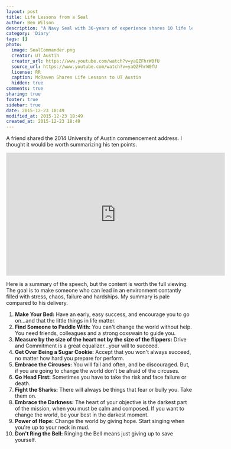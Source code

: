 ```yaml
---
layout: post
title: Life Lessons from a Seal
author: Ben Wilson
description: "A Navy Seal with 36-years of experience shares 10 life lessons."
category: 'Diary'
tags: []
photo:
  image: SealCommander.png
  creator: UT Austin
  creator_url: https://www.youtube.com/watch?v=yaQZFhrW0fU
  source_url: https://www.youtube.com/watch?v=yaQZFhrW0fU
  license: RR
  caption: McRaven Shares Life Lessons to UT Austin
  hidden: true
comments: true
sharing: true
footer: true
sidebar: true
date: 2015-12-23 18:49
modified_at: 2015-12-23 18:49
created_at: 2015-12-23 18:49
---
```


A friend shared the 2014 University of Austin commencement address. I thought it would be worth summarizing his ten points.

<!-- more -->

<div class='center-align'>
<embed width="592" height="333"
src="http://www.youtube.com/v/yaQZFhrW0fU">
</div>

Here is a summary of the speech, but the content is worth the full viewing. The goal is to make someone who can lead in an environment contantly filled with stress, chaos, failure and hardships. My summary is pale compared to his delivery.

1. **Make Your Bed:** Have an early, easy success, and encourage you to go on...and that the little things in life matter.
2. **Find Someone to Paddle With:** You can't change the world without help. You need friends, colleagues and a strong coxswain to guide you.
3. **Measure by the size of the heart not by the size of the flippers:** Drive and Commitment is a great equalizer...your will to succeed.
4. **Get Over Being a Sugar Cookie:** Accept that you won't always succeed, no matter how hard you prepare for perform.
5. **Embrace the Circuses:** You will fail and often, and be discouraged. But, if you are going to change the world don't be afraid of the circuses.
6. **Go Head First:** Sometimes you have to take the risk and face failure or death.
7. **Fight the Sharks:** There will always be things that fear or bully you. Take them on.
8. **Embrace the Darkness:** The heart of your objective is the darkest part of the mission, when you must be calm and composed. If you want to change the world, be your best in the darkest moment.
9. **Power of Hope:** Change the world by giving hope. Start singing when you're up to your neck in mud.
10. **Don't Ring the Bell:** Ringing the Bell means just giving up to save yourself.
